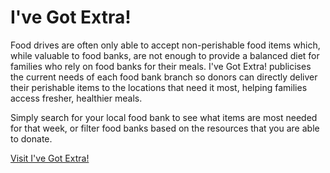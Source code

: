 # I've Got Extra!

Food drives are often only able to accept non-perishable food items which, while valuable to food banks, are not enough to provide a balanced diet for families who rely on food banks for their meals. 
I've Got Extra! publicises the current needs of each food bank branch so donors can directly deliver their perishable items to the locations that need it most, helping families access fresher, healthier meals.

Simply search for your local food bank to see what items are most needed for that week, or filter food banks based on the resources that you are able to donate.

[Visit I've Got Extra!](https://foodbank-shortages.herokuapp.com/foodbank/about/)